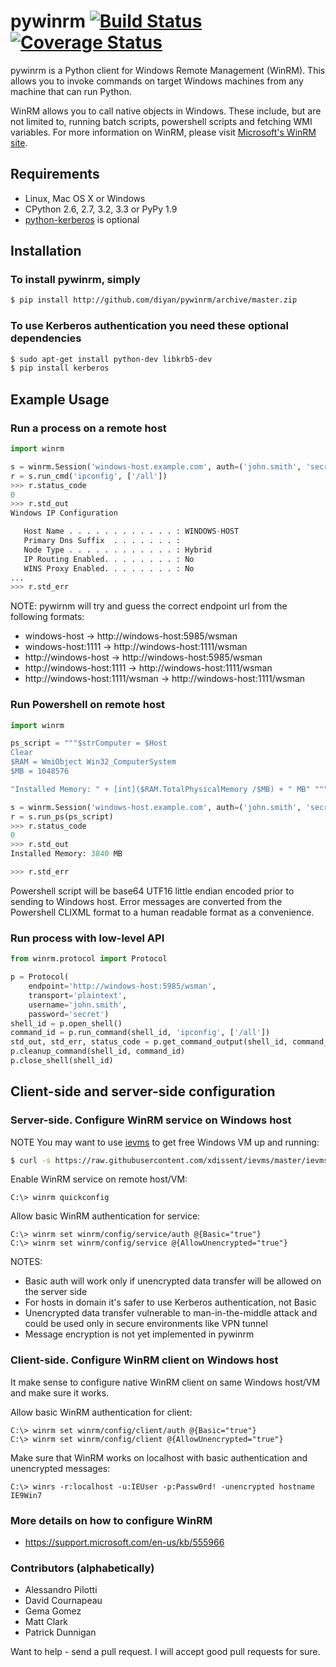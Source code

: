 # pywinrm [![Build Status](https://travis-ci.org/diyan/pywinrm.png)](https://travis-ci.org/diyan/pywinrm) [![Coverage Status](https://coveralls.io/repos/diyan/pywinrm/badge.png)](https://coveralls.io/r/diyan/pywinrm)

pywinrm is a Python client for Windows Remote Management (WinRM).
This allows you to invoke commands on target Windows machines from any machine
that can run Python.

WinRM allows you to call native objects in Windows. These include, but are not
limited to, running batch scripts, powershell scripts and fetching WMI variables.
For more information on WinRM, please visit
[Microsoft's WinRM site](http://msdn.microsoft.com/en-us/library/aa384426.aspx).

## Requirements
* Linux, Mac OS X or Windows
* CPython 2.6, 2.7, 3.2, 3.3 or PyPy 1.9
* [python-kerberos](http://pypi.python.org/pypi/kerberos) is optional

## Installation
### To install pywinrm, simply
```bash
$ pip install http://github.com/diyan/pywinrm/archive/master.zip
```

### To use Kerberos authentication you need these optional dependencies

```bash
$ sudo apt-get install python-dev libkrb5-dev
$ pip install kerberos
```

## Example Usage
### Run a process on a remote host
```python
import winrm

s = winrm.Session('windows-host.example.com', auth=('john.smith', 'secret'))
r = s.run_cmd('ipconfig', ['/all'])
>>> r.status_code
0
>>> r.std_out
Windows IP Configuration

   Host Name . . . . . . . . . . . . : WINDOWS-HOST
   Primary Dns Suffix  . . . . . . . :
   Node Type . . . . . . . . . . . . : Hybrid
   IP Routing Enabled. . . . . . . . : No
   WINS Proxy Enabled. . . . . . . . : No
...
>>> r.std_err

```

NOTE: pywirnm will try and guess the correct endpoint url from the following formats:

 - windows-host -> http://windows-host:5985/wsman
 - windows-host:1111 -> http://windows-host:1111/wsman
 - http://windows-host -> http://windows-host:5985/wsman
 - http://windows-host:1111 -> http://windows-host:1111/wsman
 - http://windows-host:1111/wsman -> http://windows-host:1111/wsman


### Run Powershell on remote host

```python
import winrm

ps_script = """$strComputer = $Host
Clear
$RAM = WmiObject Win32_ComputerSystem
$MB = 1048576

"Installed Memory: " + [int]($RAM.TotalPhysicalMemory /$MB) + " MB" """

s = winrm.Session('windows-host.example.com', auth=('john.smith', 'secret'))
r = s.run_ps(ps_script)
>>> r.status_code
0
>>> r.std_out
Installed Memory: 3840 MB

>>> r.std_err

```

Powershell script will be base64 UTF16 little endian encoded prior to sending to Windows host. Error messages are converted from the Powershell CLIXML format to a human readable format as a convenience.

### Run process with low-level API

```python
from winrm.protocol import Protocol

p = Protocol(
    endpoint='http://windows-host:5985/wsman',
    transport='plaintext',
    username='john.smith',
    password='secret')
shell_id = p.open_shell()
command_id = p.run_command(shell_id, 'ipconfig', ['/all'])
std_out, std_err, status_code = p.get_command_output(shell_id, command_id)
p.cleanup_command(shell_id, command_id)
p.close_shell(shell_id)
```

## Client-side and server-side configuration

### Server-side. Configure WinRM service on Windows host

NOTE You may want to use [ievms](https://xdissent.github.com/ievms) to get free Windows VM up and running:

```bash
$ curl -s https://raw.githubusercontent.com/xdissent/ievms/master/ievms.sh | env IEVMS_VERSIONS="9" bash
```
Enable WinRM service on remote host/VM:

```
C:\> winrm quickconfig
```

Allow basic WinRM authentication for service:

```
C:\> winrm set winrm/config/service/auth @{Basic="true"}
C:\> winrm set winrm/config/service @{AllowUnencrypted="true"}
```

NOTES:

- Basic auth will work only if unencrypted data transfer will be allowed on the server side
- For hosts in domain it's safer to use Kerberos authentication, not Basic
- Unencrypted data transfer vulnerable to man-in-the-middle attack and could be used only in secure environments like VPN tunnel
- Message encryption is not yet implemented in pywinrm

### Client-side. Configure WinRM client on Windows host

It make sense to configure native WinRM client on same Windows host/VM and make sure it works.

Allow basic WinRM authentication for client:

```
C:\> winrm set winrm/config/client/auth @{Basic="true"}
C:\> winrm set winrm/config/client @{AllowUnencrypted="true"}
```
Make sure that WinRM works on localhost with basic authentication and unencrypted messages:

```
C:\> winrs -r:localhost -u:IEUser -p:Passw0rd! -unencrypted hostname
IE9Win7
```


### More details on how to configure WinRM

- https://support.microsoft.com/en-us/kb/555966

### Contributors (alphabetically)

- Alessandro Pilotti
- David Cournapeau
- Gema Gomez
- Matt Clark
- Patrick Dunnigan


Want to help - send a pull request. I will accept good pull requests for sure.

